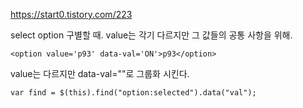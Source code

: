https://start0.tistory.com/223

select option 구별할 때. value는 각기 다르지만 그 값들의 공통 사항을 위해.

    <option value='p93' data-val='ON'>p93</option>

value는 다르지만 data-val=""로 그룹화 시킨다.

    var find = $(this).find("option:selected").data("val");
